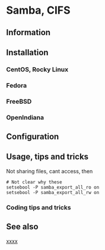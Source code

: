# Samba, CIFS

## Information

## Installation

### CentOS, Rocky Linux

### Fedora

### FreeBSD

### OpenIndiana

## Configuration

## Usage, tips and tricks

Not sharing files, cant access, then

```shell
# Not clear why these
setsebool -P samba_export_all_ro on
setsebool -P samba_export_all_rw on
```

### Coding tips and tricks

## See also

[xxxx](http://yyyyy)
